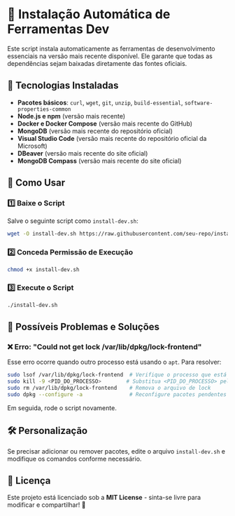 # 🚀 Instalação Automática de Ferramentas Dev

Este script instala automaticamente as ferramentas de desenvolvimento essenciais na versão mais recente disponível. Ele garante que todas as dependências sejam baixadas diretamente das fontes oficiais.

## 📌 Tecnologias Instaladas

- **Pacotes básicos**: `curl`, `wget`, `git`, `unzip`, `build-essential`, `software-properties-common`
- **Node.js e npm** (versão mais recente)
- **Docker e Docker Compose** (versão mais recente do GitHub)
- **MongoDB** (versão mais recente do repositório oficial)
- **Visual Studio Code** (versão mais recente do repositório oficial da Microsoft)
- **DBeaver** (versão mais recente do site oficial)
- **MongoDB Compass** (versão mais recente do site oficial)

## 🔧 Como Usar

### 1️⃣ Baixe o Script

Salve o seguinte script como `install-dev.sh`:

```bash
wget -O install-dev.sh https://raw.githubusercontent.com/seu-repo/install-dev/main/install-dev.sh
```

### 2️⃣ Conceda Permissão de Execução

```bash
chmod +x install-dev.sh
```

### 3️⃣ Execute o Script

```bash
./install-dev.sh
```

## 🚨 Possíveis Problemas e Soluções

### ❌ Erro: "Could not get lock /var/lib/dpkg/lock-frontend"

Esse erro ocorre quando outro processo está usando o `apt`. Para resolver:

```bash
sudo lsof /var/lib/dpkg/lock-frontend  # Verifique o processo que está segurando o lock
sudo kill -9 <PID_DO_PROCESSO>        # Substitua <PID_DO_PROCESSO> pelo número mostrado
sudo rm /var/lib/dpkg/lock-frontend    # Remova o arquivo de lock
sudo dpkg --configure -a               # Reconfigure pacotes pendentes
```

Em seguida, rode o script novamente.

## 🛠️ Personalização

Se precisar adicionar ou remover pacotes, edite o arquivo `install-dev.sh` e modifique os comandos conforme necessário.

## 📜 Licença

Este projeto está licenciado sob a **MIT License** - sinta-se livre para modificar e compartilhar! 🎉


